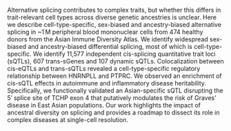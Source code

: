 Alternative splicing contributes to complex traits, but whether this differs in trait-relevant cell types across diverse genetic ancestries is unclear. Here we describe cell-type-specific, sex-biased and ancestry-biased alternative splicing in ~1 M peripheral blood mononuclear cells from 474 healthy donors from the Asian Immune Diversity Atlas. We identify widespread sex-biased and ancestry-biased differential splicing, most of which is cell-type-specific. We identify 11,577 independent cis-splicing quantitative trait loci (sQTLs), 607 trans-sGenes and 107 dynamic sQTLs. Colocalization between cis-eQTLs and trans-sQTLs revealed a cell-type-specific regulatory relationship between HNRNPLL and PTPRC. We observed an enrichment of cis-sQTL effects in autoimmune and inflammatory disease heritability. Specifically, we functionally validated an Asian-specific sQTL disrupting the 5′ splice site of TCHP exon 4 that putatively modulates the risk of Graves’ disease in East Asian populations. Our work highlights the impact of ancestral diversity on splicing and provides a roadmap to dissect its role in complex diseases at single-cell resolution.
